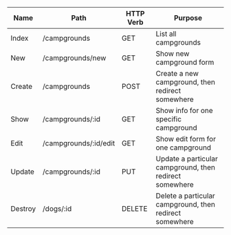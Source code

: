 | Name    | Path                  | HTTP Verb | Purpose                                                 |
|---------|-----------------------|-----------|---------------------------------------------------------|
| Index   | /campgrounds          | GET       | List all campgrounds                                    |
| New     | /campgrounds/new      | GET       | Show new campground form                                |
| Create  | /campgrounds          | POST      | Create a new campground, then redirect somewhere        |
| Show    | /campgrounds/:id      | GET       | Show info for one specific campground                   |
| Edit    | /campgrounds/:id/edit | GET       | Show edit form for one campground                       |
| Update  | /campgrounds/:id      | PUT       | Update a particular campground, then redirect somewhere |
| Destroy | /dogs/:id             | DELETE    | Delete a particular campground, then redirect somewhere |
